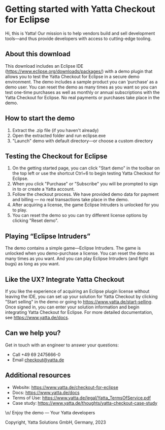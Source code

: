 # Getting started with Yatta Checkout for Eclipse

Hi, this is Yatta! Our mission is to help vendors build and sell development tools—and thus provide developers with access to cutting-edge tooling.

## About this download

This download includes an Eclipse IDE (https://www.eclipse.org/downloads/packages/) with a demo plugin that allows you to test the Yatta Checkout for Eclipse in a secure demo environment.
The demo includes a sample product you can ’purchase’ as a demo user. You can reset the demo as many times as you want so you can test one-time purchases as well as monthly or annual subscriptions with the Yatta Checkout for Eclipse.
No real payments or purchases take place in the demo.

## How to start the demo

1.  Extract the .zip file (if you haven't already)
2.  Open the extracted folder and run eclipse.exe
3.  "Launch" demo with default directory—or choose a custom directory

## Testing the Checkout for Eclipse

1.  On the getting started page, you can click "Start demo" in the toolbar on the top left or use the shortcut Ctrl+6 to begin testing Yatta Checkout for Eclipse.
2.  When you click "Purchase" or "Subscribe" you will be prompted to sign in to or create a Yatta account.
3.  Follow the checkout process. We have provided demo data for payment and billing — no real transactions take place in the demo.
4.  After acquiring a license, the game Eclipse Intruders is unlocked for you to play.
5.  You can reset the demo so you can try different license options by clicking "Reset demo".

## Playing “Eclipse Intruders”

The demo contains a simple game—Eclipse Intruders. The game is unlocked when you demo-purchase a license.
You can reset the demo as many times as you want. And you can play Eclipse Intruders (and fight bugs) as long as you want.

## Like the UX? Integrate Yatta Checkout

If you like the experience of acquiring an Eclipse plugin license without leaving the IDE, you can set up your solution for Yatta Checkout by clicking "Start selling" in the demo or going to https://www.yatta.de/start-selling.
Once signed in, you can enter your solution information and begin integrating Yatta Checkout for Eclipse.
For more detailed documentation, see https://www.yatta.de/docs.

## Can we help you?

Get in touch with an engineer to answer your questions:

- Call +49 69 2475666-0
- Email checkout@yatta.de

## Additional resources

- Website: https://www.yatta.de/checkout-for-eclipse
- Docs: https://www.yatta.de/docs
- Terms of Use: https://www.yatta.de/legal/Yatta_TermsOfService.pdf
- Case study: https://www.yatta.de/thoughts/yatta-checkout-case-study

\o/ Enjoy the demo
— Your Yatta developers

Copyright, Yatta Solutions GmbH, Germany, 2023
